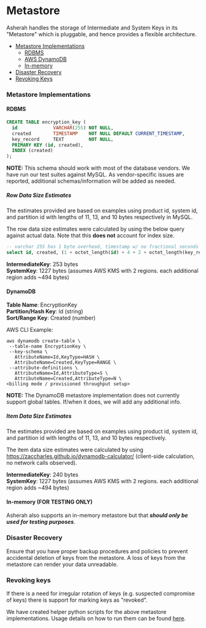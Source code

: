 # Metastore
Asherah handles the storage of Intermediate and System Keys in its "Metastore" which is pluggable, and hence provides a flexible architecture.

* [Metastore Implementations](#metastore-implementations)
  * [RDBMS](#rdbms)
  * [AWS DynamoDB](#dynamodb)
  * [In-memory](#in-memory)
* [Disaster Recovery](#disaster-recovery)
* [Revoking Keys](#revoking-keys)

### Metastore Implementations

#### RDBMS
``` sql
CREATE TABLE encryption_key (
  id             VARCHAR(255) NOT NULL,
  created        TIMESTAMP    NOT NULL DEFAULT CURRENT_TIMESTAMP,
  key_record     TEXT         NOT NULL,
  PRIMARY KEY (id, created),
  INDEX (created)
);
```
**NOTE:** This schema should work with most of the database vendors. We have run our test suites against MySQL. As vendor-specific issues are reported, additional schemas/information will be added as needed.

##### Row Data Size Estimates
The estimates provided are based on examples using product id, system id, and partition id with lengths of 11, 13, and 10 bytes respectively in MySQL.

The row data size estimates were calculated by using the below query against actual data. Note that this **does not** account for index size.

``` sql
-- varchar 255 has 1 byte overhead, timestamp w/ no fractional seconds uses 4 bytes, and text has 2 bytes overhead
select id, created, (1 + octet_length(id) + 4 + 2 + octet_length(key_record)) as row_data_size from encryption_key;
```

**IntermediateKey**: 253 bytes  
**SystemKey**: 1227 bytes (assumes AWS KMS with 2 regions. each additional region adds ~494 bytes)


#### DynamoDB

**Table Name**: EncryptionKey  
**Partition/Hash Key**: Id (string)  
**Sort/Range Key**: Created (number)

AWS CLI Example:

``` console
aws dynamodb create-table \
 --table-name EncryptionKey \
 --key-schema \
   AttributeName=Id,KeyType=HASH \
   AttributeName=Created,KeyType=RANGE \
 --attribute-definitions \
   AttributeName=Id,AttributeType=S \
   AttributeName=Created,AttributeType=N \
<billing mode / provisioned throughput setup>
```
**NOTE:** The DynamoDB metastore implementation does not currently support global tables. If/when it does, we will add any additional info.

##### Item Data Size Estimates
The estimates provided are based on examples using product id, system id, and partition id with lengths of 11, 13, and 10 bytes respectively.

The item data size estimates were calculated by using https://zaccharles.github.io/dynamodb-calculator/ (client-side calculation, no network calls observed).

**IntermediateKey**: 240 bytes  
**SystemKey**: 1227 bytes (assumes AWS KMS with 2 regions. each additional region adds ~494 bytes)

#### In-memory (FOR TESTING ONLY)
Asherah also supports an in-memory metastore but that ***should only be used for testing purposes***.

### Disaster Recovery

Ensure that you have proper backup procedures and policies to prevent accidental deletion of keys from the metastore. A loss of keys from the metastore can render your data unreadable.

### Revoking keys

If there is a need for irregular rotation of keys (e.g. suspected compromise of keys) there is support for marking keys as "revoked".

We have created helper python scripts for the above metastore implementations. Usage details on how to run them can be found [here](https://github.com/godaddy/asherah/scripts).
